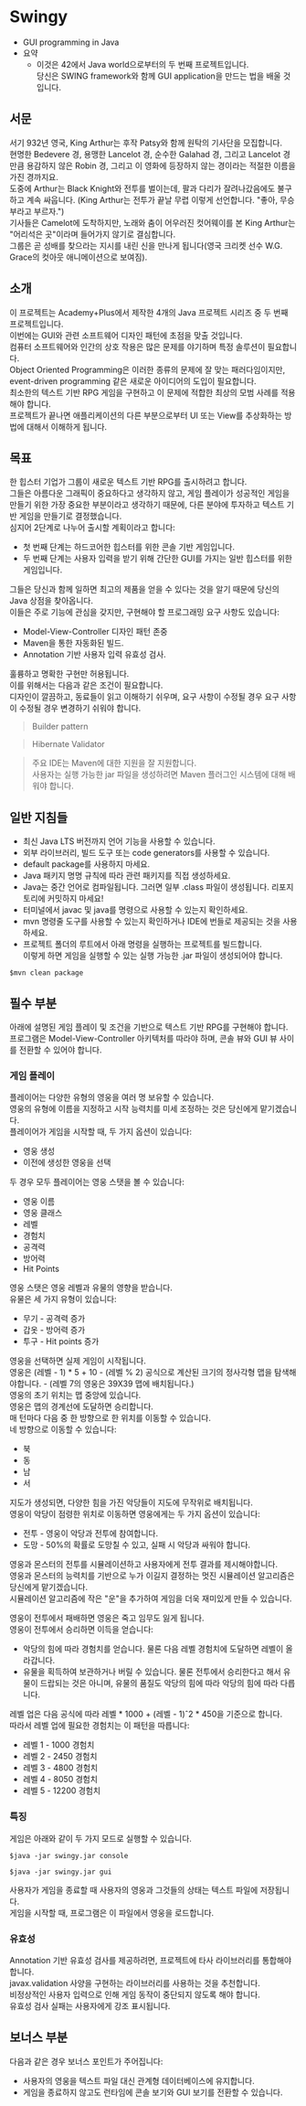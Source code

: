 # Swingy
- GUI programming in Java
- 요약
  - 이것은 42에서 Java world으로부터의 두 번째 프로젝트입니다.  
    당신은 SWING framework와 함께 GUI application을 만드는 법을 배울 것입니다.

## 서문
서기 932년 영국, King Arthur는 후작 Patsy와 함께 원탁의 기사단을 모집합니다.  
현명한 Bedevere 경, 용맹한 Lancelot 경, 순수한 Galahad 경, 그리고
Lancelot 경만큼 용감하지 않은 Robin 경, 그리고 이 영화에 등장하지 않는 경이라는 적절한 이름을 가진 경까지요.   
도중에 Arthur는 Black Knight와 전투를 벌이는데, 팔과 다리가 잘려나갔음에도 불구하고 계속 싸웁니다.
(King Arthur는 전투가 끝날 무렵 이렇게 선언합니다. "좋아, 무승부라고 부르자.")  
기사들은 Camelot에 도착하지만, 노래와 춤이 어우러진 컷어웨이를 본 King Arthur는 "어리석은 곳"이라며 들어가지 않기로 결심합니다.  
그룹은 곧 성배를 찾으라는 지시를 내린 신을 만나게 됩니다(영국 크리켓 선수 W.G. Grace의 컷아웃 애니메이션으로 보여짐).

## 소개
이 프로젝트는 Academy+Plus에서 제작한 4개의 Java 프로젝트 시리즈 중 두 번째 프로젝트입니다.  
이번에는 GUI와 관련 소프트웨어 디자인 패턴에 초점을 맞출 것입니다.  
컴퓨터 소프트웨어와 인간의 상호 작용은 많은 문제를 야기하며 특정 솔루션이 필요합니다.  
Object Oriented Programming은 이러한 종류의 문제에 잘 맞는 패러다임이지만, event-driven programming 같은 새로운 아이디어의 도입이 필요합니다.  
최소한의 텍스트 기반 RPG 게임을 구현하고 이 문제에 적합한 최상의 모범 사례를 적용해야 합니다.  
프로젝트가 끝나면 애플리케이션의 다른 부분으로부터 UI 또는 View를 추상화하는 방법에 대해서 이해하게 됩니다.

## 목표
한 힙스터 기업가 그룹이 새로운 텍스트 기반 RPG를 출시하려고 합니다.  
그들은 아름다운 그래픽이 중요하다고 생각하지 않고, 게임 플레이가 성공적인 게임을 만들기 위한 가장 중요한 부분이라고 생각하기 때문에,
다른 분야에 투자하고 텍스트 기반 게임을 만들기로 결정했습니다.  
심지어 2단계로 나누어 출시할 계획이라고 합니다:  
  - 첫 번째 단계는 하드코어한 힙스터를 위한 콘솔 기반 게임입니다.
  - 두 번째 단계는 사용자 입력을 받기 위해 간단한 GUI를 가지는 일반 힙스터를 위한 게임입니다.
  
그들은 당신과 함께 일하면 최고의 제품을 얻을 수 있다는 것을 알기 때문에 당신의 Java 상점을 찾아옵니다.  
이들은 주로 기능에 관심을 갖지만, 구현해야 할 프로그래밍 요구 사항도 있습니다:  
  - Model-View-Controller 디자인 패턴 존중
  - Maven을 통한 자동화된 빌드.
  - Annotation 기반 사용자 입력 유효성 검사.
  
훌륭하고 명확한 구현만 허용됩니다.  
이를 위해서는 다음과 같은 조건이 필요합니다.  
디자인이 깔끔하고, 동료들이 읽고 이해하기 쉬우며, 요구 사항이 수정될 경우
요구 사항이 수정될 경우 변경하기 쉬워야 합니다.

> Builder pattern

> Hibernate Validator

> 주요 IDE는 Maven에 대한 지원을 잘 지원합니다.  
> 사용자는 실행 가능한 jar 파일을 생성하려면 Maven 플러그인 시스템에 대해 배워야 합니다.

## 일반 지침들
- 최신 Java LTS 버전까지 언어 기능을 사용할 수 있습니다.
- 외부 라이브러리, 빌드 도구 또는 code generators를 사용할 수 있습니다.
- default package를 사용하지 마세요.
- Java 패키지 명명 규칙에 따라 관련 패키지를 직접 생성하세요.
- Java는 중간 언어로 컴파일됩니다. 그러면 일부 .class 파일이 생성됩니다. 리포지토리에 커밋하지 마세요!
- 터미널에서 javac 및 java를 명령으로 사용할 수 있는지 확인하세요.
- mvn 명령줄 도구를 사용할 수 있는지 확인하거나 IDE에 번들로 제공되는 것을 사용하세요.
- 프로젝트 폴더의 루트에서 아래 명령을 실행하는 프로젝트를 빌드합니다.  
이렇게 하면 게임을 실행할 수 있는 실행 가능한 .jar 파일이 생성되어야 합니다.
```
$mvn clean package
```

## 필수 부분
아래에 설명된 게임 플레이 및 조건을 기반으로 텍스트 기반 RPG를 구현해야 합니다.  
프로그램은 Model-View-Controller 아키텍처를 따라야 하며, 콘솔 뷰와 GUI 뷰 사이를 전환할 수 있어야 합니다.
### 게임 플레이
플레이어는 다양한 유형의 영웅을 여러 명 보유할 수 있습니다.  
영웅의 유형에 이름을 지정하고 시작 능력치를 미세 조정하는 것은 당신에게 맡기겠습니다.  
플레이어가 게임을 시작할 때, 두 가지 옵션이 있습니다:
- 영웅 생성
- 이전에 생성한 영웅을 선택

두 경우 모두 플레이어는 영웅 스탯을 볼 수 있습니다:
- 영웅 이름
- 영웅 클래스
- 레벨
- 경험치
- 공격력
- 방어력
- Hit Points

영웅 스탯은 영웅 레벨과 유물의 영향을 받습니다.  
유물은 세 가지 유형이 있습니다:
- 무기 - 공격력 증가
- 갑옷 - 방어력 증가
- 투구 - Hit points 증가

영웅을 선택하면 실제 게임이 시작됩니다.  
영웅은 (레벨 - 1) * 5 + 10 - (레벨 % 2) 공식으로 계산된 크기의 정사각형 맵을 탐색해야합니다. - (레벨 7의 영웅은 39X39 맵에 배치됩니다.)  
영웅의 초기 위치는 맵 중앙에 있습니다.  
영웅은 맵의 경계선에 도달하면 승리합니다.  
매 턴마다 다음 중 한 방향으로 한 위치를 이동할 수 있습니다.  
네 방향으로 이동할 수 있습니다:
- 북
- 동
- 남
- 서

지도가 생성되면, 다양한 힘을 가진 악당들이 지도에 무작위로 배치됩니다.  
영웅이 악당이 점령한 위치로 이동하면 영웅에게는 두 가지 옵션이 있습니다:
- 전투 - 영웅이 악당과 전투에 참여합니다.
- 도망 - 50%의 확률로 도망칠 수 있고, 실패 시 악당과 싸워야 합니다.

영웅과 몬스터의 전투를 시뮬레이션하고 사용자에게 전투 결과를 제시해야합니다.  
영웅과 몬스터의 능력치를 기반으로 누가 이길지 결정하는 멋진 시뮬레이션 알고리즘은 당신에게 맡기겠습니다.  
시뮬레이션 알고리즘에 작은 "운"을 추가하여 게임을 더욱 재미있게 만들 수 있습니다.  
  
영웅이 전투에서 패배하면 영웅은 죽고 임무도 잃게 됩니다.  
영웅이 전투에서 승리하면 이득을 얻습니다:
- 악당의 힘에 따라 경험치를 얻습니다. 물론 다음 레벨 경험치에 도달하면 레벨이 올라갑니다.
- 유물을 획득하여 보관하거나 버릴 수 있습니다. 물론 전투에서 승리한다고 해서 유물이 드랍되는 것은 아니며, 유물의 품질도 악당의 힘에 따라
악당의 힘에 따라 다릅니다.
  
레벨 업은 다음 공식에 따라 레벨 * 1000 + (레벨 - 1)ˆ2 * 450을 기준으로 합니다.  
따라서 레벨 업에 필요한 경험치는 이 패턴을 따릅니다:
- 레벨 1 - 1000 경험치
- 레벨 2 - 2450 경험치
- 레벨 3 - 4800 경험치
- 레벨 4 - 8050 경험치
- 레벨 5 - 12200 경험치
 
### 특징
게임은 아래와 같이 두 가지 모드로 실행할 수 있습니다.
```
$java -jar swingy.jar console
```
```
$java -jar swingy.jar gui
```
사용자가 게임을 종료할 때 사용자의 영웅과 그것들의 상태는 텍스트 파일에 저장됩니다.  
게임을 시작할 때, 프로그램은 이 파일에서 영웅을 로드합니다.

### 유효성
Annotation 기반 유효성 검사를 제공하려면, 프로젝트에 타사 라이브러리를 통합해야 합니다.  
javax.validation 사양을 구현하는 라이브러리를 사용하는 것을 추천합니다.  
비정상적인 사용자 입력으로 인해 게임 동작이 중단되지 않도록 해야 합니다.  
유효성 검사 실패는 사용자에게 강조 표시됩니다.

## 보너스 부분
다음과 같은 경우 보너스 포인트가 주어집니다:
- 사용자의 영웅을 텍스트 파일 대신 관계형 데이터베이스에 유지합니다.
- 게임을 종료하지 않고도 런타임에 콘솔 보기와 GUI 보기를 전환할 수 있습니다.
